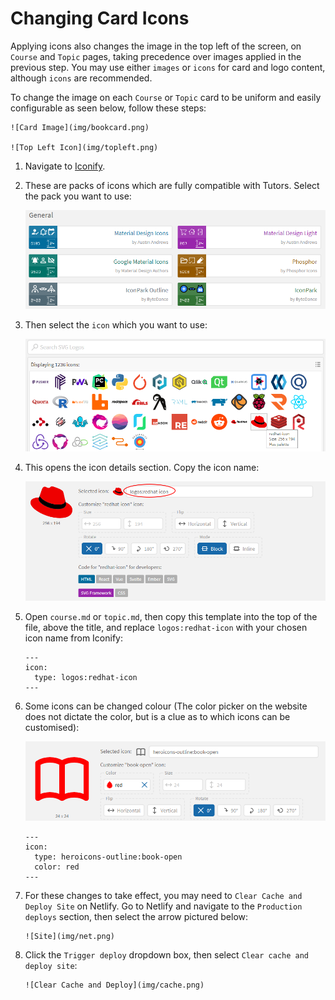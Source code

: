 # Changing Card Icons

 Applying icons also changes the image in the top left of the screen, on `Course` and `Topic` pages, taking precedence over images applied in the previous step. You may use either `images` or `icons` for card and logo content, although `icons` are recommended.

 To change the image on each `Course` or `Topic` card to be uniform and easily configurable as seen below, follow these steps:

    ![Card Image](img/bookcard.png)

    ![Top Left Icon](img/topleft.png)

1. Navigate to [Iconify](https://icon-sets.iconify.design/).

2. These are packs of icons which are fully compatible with Tutors. Select the pack you want to use:

    ![Icon Packs](img/packs.png)

3. Then select the `icon` which you want to use:

    ![Logo Icons](img/rhicon.png)

4. This opens the icon details section. Copy the icon name:

    ![Red Hat Icon](img/rhdeets.png)

5. Open `course.md` or `topic.md`, then copy this template into the top of the file, above the title, and replace `logos:redhat-icon` with your chosen icon name from Iconify:
    ~~~
    ---
    icon:
      type: logos:redhat-icon
    ---
    ~~~

6. Some icons can be changed colour (The color picker on the website does not dictate the color, but is a clue as to which icons can be customised):

    ![Coloured Icon](img/color.png)

    ~~~
    ---
    icon:
      type: heroicons-outline:book-open
      color: red
    ---   
    ~~~ 

7. For these changes to take effect, you may need to `Clear Cache and Deploy Site` on Netlify. Go to Netlify and navigate to the `Production deploys` section, then select the arrow pictured below:

       ![Site](img/net.png)

8. Click the `Trigger deploy` dropdown box, then select `Clear cache and deploy site`:       

       ![Clear Cache and Deploy](img/cache.png) 